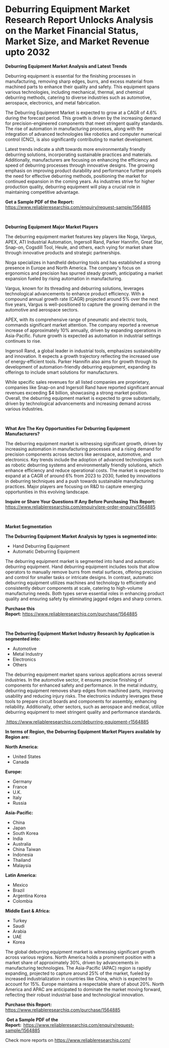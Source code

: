 <p><h1>Deburring Equipment Market Research Report Unlocks Analysis on the Market Financial Status, Market Size, and Market Revenue upto 2032</h1></p><p><strong>Deburring Equipment Market Analysis and Latest Trends</strong></p>
<p><p>Deburring equipment is essential for the finishing processes in manufacturing, removing sharp edges, burrs, and excess material from machined parts to enhance their quality and safety. This equipment spans various technologies, including mechanical, thermal, and chemical deburring methods, catering to diverse industries such as automotive, aerospace, electronics, and metal fabrication.</p><p>The Deburring Equipment Market is expected to grow at a CAGR of 4.6% during the forecast period. This growth is driven by the increasing demand for precision-engineered components that meet stringent quality standards. The rise of automation in manufacturing processes, along with the integration of advanced technologies like robotics and computer numerical control (CNC), is also significantly contributing to market development.</p><p>Latest trends indicate a shift towards more environmentally friendly deburring solutions, incorporating sustainable practices and materials. Additionally, manufacturers are focusing on enhancing the efficiency and speed of deburring processes through innovative designs. The growing emphasis on improving product durability and performance further propels the need for effective deburring methods, positioning the market for continued expansion in the coming years. As industries strive for higher production quality, deburring equipment will play a crucial role in maintaining competitive advantage.</p></p>
<p><strong>Get a Sample PDF of the Report:&nbsp;</strong> <a href="https://www.reliableresearchiq.com/enquiry/request-sample/1564885?utm_campaign=2257&utm_medium=2&utm_source=Github&utm_content=ia&utm_term=22022025&utm_id=deburring-equipment">https://www.reliableresearchiq.com/enquiry/request-sample/1564885</a></p>
<p>&nbsp;</p>
<p><strong>Deburring Equipment Major Market Players</strong></p>
<p><p>The deburring equipment market features key players like Noga, Vargus, APEX, ATI Industrial Automation, Ingersoll Rand, Parker Hannifin, Great Star, Snap-on, Cogsdill Tool, Heule, and others, each vying for market share through innovative products and strategic partnerships.</p><p>Noga specializes in handheld deburring tools and has established a strong presence in Europe and North America. The company's focus on ergonomics and precision has spurred steady growth, anticipating a market expansion fueled by rising automation in manufacturing.</p><p>Vargus, known for its threading and deburring solutions, leverages technological advancements to enhance product efficiency. With a compound annual growth rate (CAGR) projected around 5% over the next five years, Vargus is well-positioned to capture the growing demand in the automotive and aerospace sectors.</p><p>APEX, with its comprehensive range of pneumatic and electric tools, commands significant market attention. The company reported a revenue increase of approximately 10% annually, driven by expanding operations in Asia-Pacific. Future growth is expected as automation in industrial settings continues to rise.</p><p>Ingersoll Rand, a global leader in industrial tools, emphasizes sustainability and innovation. It expects a growth trajectory reflecting the increased use of energy-efficient tools. Parker Hannifin also aims for growth through its development of automation-friendly deburring equipment, expanding its offerings to include smart solutions for manufacturers.</p><p>While specific sales revenues for all listed companies are proprietary, companies like Snap-on and Ingersoll Rand have reported significant annual revenues exceeding $4 billion, showcasing a strong market position. Overall, the deburring equipment market is expected to grow substantially, driven by technological advancements and increasing demand across various industries.</p></p>
<p>&nbsp;</p>
<p><strong>What Are The Key Opportunities For Deburring Equipment Manufacturers?</strong></p>
<p><p>The deburring equipment market is witnessing significant growth, driven by increasing automation in manufacturing processes and a rising demand for precision components across sectors like aerospace, automotive, and electronics. Key trends include the adoption of advanced technologies such as robotic deburring systems and environmentally friendly solutions, which enhance efficiency and reduce operational costs. The market is expected to expand at a CAGR of around 6% from 2023 to 2030, fueled by innovations in deburring techniques and a push towards sustainable manufacturing practices. Major players are focusing on R&D to capture emerging opportunities in this evolving landscape.</p></p>
<p><strong>Inquire or Share Your Questions If Any Before Purchasing This Report:</strong> <a href="https://www.reliableresearchiq.com/enquiry/pre-order-enquiry/1564885?utm_campaign=2257&utm_medium=2&utm_source=Github&utm_content=ia&utm_term=22022025&utm_id=deburring-equipment">https://www.reliableresearchiq.com/enquiry/pre-order-enquiry/1564885</a></p>
<p>&nbsp;</p>
<p><strong>Market Segmentation</strong></p>
<p><strong>The Deburring Equipment Market Analysis by types is segmented into:</strong></p>
<p><ul><li>Hand Deburring Equipment</li><li>Automatic Deburring Equipment</li></ul></p>
<p><p>The deburring equipment market is segmented into hand and automatic deburring equipment. Hand deburring equipment includes tools that allow operators to manually remove burrs from metal surfaces, offering precision and control for smaller tasks or intricate designs. In contrast, automatic deburring equipment utilizes machines and technology to efficiently and consistently deburr components at scale, catering to high-volume manufacturing needs. Both types serve essential roles in enhancing product quality and ensuring safety by eliminating jagged edges and sharp corners.</p></p>
<p><strong>Purchase this Report:&nbsp;</strong><a href="https://www.reliableresearchiq.com/purchase/1564885?utm_campaign=2257&utm_medium=2&utm_source=Github&utm_content=ia&utm_term=22022025&utm_id=deburring-equipment">https://www.reliableresearchiq.com/purchase/1564885</a></p>
<p>&nbsp;</p>
<p><strong>The Deburring Equipment Market Industry Research by Application is segmented into:</strong></p>
<p><ul><li>Automotive</li><li>Metal Industry</li><li>Electronics</li><li>Others</li></ul></p>
<p><p>The deburring equipment market spans various applications across several industries. In the automotive sector, it ensures precise finishing of components for enhanced safety and performance. In the metal industry, deburring equipment removes sharp edges from machined parts, improving usability and reducing injury risks. The electronics industry leverages these tools to prepare circuit boards and components for assembly, enhancing reliability. Additionally, other sectors, such as aerospace and medical, utilize deburring equipment to meet stringent quality and performance standards.</p></p>
<p><a href="https://www.reliableresearchiq.com/deburring-equipment-r1564885?utm_campaign=2257&utm_medium=2&utm_source=Github&utm_content=ia&utm_term=22022025&utm_id=deburring-equipment">&nbsp;https://www.reliableresearchiq.com/deburring-equipment-r1564885</a></p>
<p><strong>In terms of Region, the Deburring Equipment Market Players available by Region are:</strong></p>
<p>
    <p> <strong> North America: </strong>
        <ul>
            <li>United States</li>
            <li>Canada</li>
        </ul>
        </p> 
    <p> <strong> Europe: </strong>
        <ul>
            <li>Germany</li>
            <li>France</li>
            <li>U.K.</li>
            <li>Italy</li>
            <li>Russia</li>
        </ul>
        </p> 
    <p> <strong> Asia-Pacific: </strong>
        <ul>
            <li>China</li>
            <li>Japan</li>
            <li>South Korea</li>
            <li>India</li>
            <li>Australia</li>
            <li>China Taiwan</li>
            <li>Indonesia</li>
            <li>Thailand</li>
            <li>Malaysia</li>
        </ul>
        </p> 
    <p> <strong> Latin America: </strong>
        <ul>
            <li>Mexico</li>
            <li>Brazil</li>
            <li>Argentina Korea</li>
            <li>Colombia</li>
        </ul>
        </p> 
    <p> <strong> Middle East & Africa: </strong>
        <ul>
            <li>Turkey</li>
            <li>Saudi</li>
            <li>Arabia</li>
            <li>UAE</li>
            <li>Korea</li>
        </ul>
    </p>
    </p>
<p><p>The global deburring equipment market is witnessing significant growth across various regions. North America holds a prominent position with a market share of approximately 30%, driven by advancements in manufacturing technologies. The Asia-Pacific (APAC) region is rapidly expanding, projected to capture around 25% of the market, fueled by increased industrialization in countries like China, which is expected to account for 15%. Europe maintains a respectable share of about 20%. North America and APAC are anticipated to dominate the market moving forward, reflecting their robust industrial base and technological innovation.</p></p>
<p><strong>Purchase this Report: </strong><a href="https://www.reliableresearchiq.com/purchase/1564885?utm_campaign=2257&utm_medium=2&utm_source=Github&utm_content=ia&utm_term=22022025&utm_id=deburring-equipment">https://www.reliableresearchiq.com/purchase/1564885</a></p>
<p>&nbsp;<strong>Get a Sample PDF of the Report:&nbsp;&nbsp;</strong><a href="https://www.reliableresearchiq.com/enquiry/request-sample/1564885?utm_campaign=2257&utm_medium=2&utm_source=Github&utm_content=ia&utm_term=22022025&utm_id=deburring-equipment">https://www.reliableresearchiq.com/enquiry/request-sample/1564885</a></p>
<p><strong></strong></p>
<p>Check more reports on <a href="https://www.reliableresearchiq.com/?utm_campaign=2257&utm_medium=2&utm_source=Github&utm_content=ia&utm_term=22022025&utm_id=deburring-equipment">https://www.reliableresearchiq.com/</a></p>